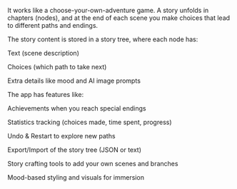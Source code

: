 It works like a choose-your-own-adventure game. A story unfolds in chapters (nodes), and at the end of each scene you make choices that lead to different paths and endings.

The story content is stored in a story tree, where each node has:

Text (scene description)

Choices (which path to take next)

Extra details like mood and AI image prompts

The app has features like:

Achievements when you reach special endings

Statistics tracking (choices made, time spent, progress)

Undo & Restart to explore new paths

Export/Import of the story tree (JSON or text)

Story crafting tools to add your own scenes and branches

Mood-based styling and visuals for immersion
